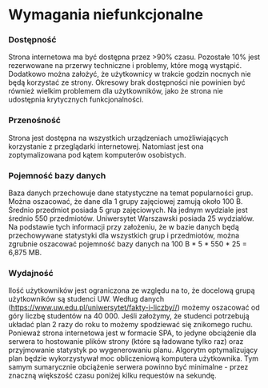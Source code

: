 # Wymagania niefunkcjonalne
### Dostępność
Strona internetowa ma być dostępna przez >90% czasu. Pozostałe 10% jest rezerwowane na przerwy techniczne i problemy, które mogą wystąpić. Dodatkowo można założyć, że użytkownicy w trakcie godzin nocnych nie będą korzystać ze strony. Okresowy brak dostępności nie powinien być również wielkim problemem dla użytkowników, jako że strona nie udostępnia krytycznych funkcjonalności.

### Przenośność
Strona jest dostępna na wszystkich urządzeniach umożliwiających korzystanie z przeglądarki internetowej. Natomiast jest ona zoptymalizowana pod kątem komputerów osobistych.

### Pojemność bazy danych
Baza danych przechowuje dane statystyczne na temat popularności grup. Można oszacować, że dane dla 1 grupy zajęciowej zamują około 100 B. Średnio przedmiot posiada 5 grup zajęciowych. Na jednym wydziale jest średnio 550 przedmiotów. Uniwersytet Warszawski posiada 25 wydziałów. Na podstawie tych informacji przy założeniu, że w bazie danych będą przechowywane statystyki dla wszystkich grup i przedmiotów, można zgrubnie oszacować pojemność bazy danych na 100 B * 5 * 550 * 25 = 6,875 MB.

### Wydajność
Ilość użytkowników jest ograniczona ze względu na to, że docelową grupą użytkowników są studenci UW. Według danych (https://www.uw.edu.pl/uniwersytet/fakty-i-liczby//) możemy oszacować od góry liczbę studentów na 40 000. Jeśli założymy, że studenci potrzebują układać plan 2 razy do roku to możemy spodziewać się znikomego ruchu. Ponieważ strona internetowa jest w formacie SPA, to jedyne obciążenie dla serwera to hostowanie plików strony (które są ładowane tylko raz) oraz przyjmowanie statystyk po wygenerowaniu planu. Algorytm optymalizujący plan będzie wykorzystywał moc obliczeniową komputera użytkownika. Tym samym sumarycznie obciążenie serwera powinno być minimalne - przez znaczną większość czasu poniżej kilku requestów na sekundę.